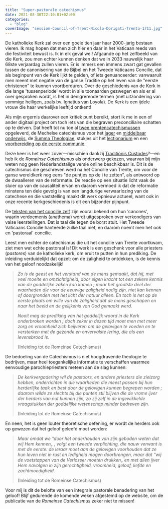 ```yaml
---
title: "Super-pastorale catechismus"
date: 2021-08-30T22:10:01+02:00
categories: 
  - "blog"
coverImage: "session-Council-of-Trent-Nicolo-Dorigati-Trento-1711.jpg"
---
```


De katholieke Kerk zal over een goeie tien jaar haar 2000-jarig bestaan vieren. Ik mag hopen dat men zich hier en daar in het Vaticaan reeds van die festiviteit bewust is. Ik in elk geval wel! Afgaande op het zelfbeeld van die Kerk, zou men echter kunnen denken dat we in 2033 nauwelijk haar 68ste verjaardag zullen vieren. Er is immers een immens zwart gat gevallen tussen de canonisering van de Bijbel en het Tweede Vaticaans Concilie, dat als beginpunt van de Kerk lijkt te gelden, of iets genuanceerder: vanwaaruit men meent met negatie van de ganse Traditie op het leven van de "eerste christenen" te kunnen voortborduren. Over de geschiedenis van de Kerk in die lange 'tussenperiode' wordt in alle toonaarden gezwegen en als er al over gesproken wordt, is het in denigrerende termen (met uitzondering van sommige heiligen, zoals bv. Ignatius van Loyola). De Kerk is een ijdele vrouw die haar werkelijke leeftijd ontkent!

Als mijn ergernis daarover een kritiek punt bereikt, stort ik me in een of ander digitaal project om toch iets van die begraven preconciliaire schatten op te delven. Dat heeft tot nu toe al [twee prentencatechismussen](https://gelovenleren.net/portfolio/prentencatechismus/) opgeleverd, de Mechelse catechismus voor het [lager](https://gelovenleren.net/portfolio/mechelse-catechismus-2/) en [middelbaar onderwijs](https://gelovenleren.net/portfolio/mechelse-catechismus-voor-het-middelbaar-onderwijs-website/), de [Summa Theologiae](https://gelovenleren.net/portfolio/summa-theologiae/), stukjes uit het [lectionarium](https://gelovenleren.net/portfolio/missale/) en een [voorbereiding op de eerste communie](https://gelovenleren.net/portfolio/voorbereiding-op-de-eerste-communie/). 

Deze keer is het weer zover—misschien dankzij [Traditionis Custodes](https://gelovenleren.net/blog/het-doemscenario-van-paus-franciscus/)?—en heb ik de *Romeinse Catechismus* als onderwerp gekozen, waarvan bij mijn weten nog geen Nederlandstalige versie online beschikbaar is. Dit is de catechismus die geschreven werd na het Concilie van Trente, om voor de ganse wereldkerk nog eens "de puntjes op de i te zetten", als antwoord op de dwaalleren van de reformatie. De reactie op een situatie licht vaak de sluier op van de causaliteit ervan en daarom vermoed ik dat de reformatie minstens ten dele gevolg is van een langdurige verwaarlozing van de catechese en die vaststelling maakt dit werk opnieuw actueel, want ook in onze recente kerkgeschiedenis is dit een bijzonder pijnpunt.

De [teksten van het concilie zelf](https://rkdocumenten.nl/rkdocs/index.php?mi=650&dos=21) zijn vooral bekend om hun 'canones', waarin verdoemenis (anathema) wordt uitgesproken over verkondigers van valse leerstellingen. Dat is taal die tegen de borst stuit. Het Tweede Vaticaans Concilie hanteerde zulke taal niet, en daarom noemt men het ook en 'pastoraal' concilie.  

Leest men echter de catechismus die uit het concilie van Trente voortkwam, ziet men wat echte pastoraal is! Dit werk is een geschenk voor alle priesters (*pastores*) van de katholieke kerk, om eruit te putten in hun prediking. De inleiding verduidelijkt dat opzet: om de zaligheid te ontdekken, is de kennis van het geloof noodzakelijk!

> *Zo is de geest en het verstand van de mens gemaakt, dat hij, met veel moeite en omzichtigheid, door eigen kracht tot een zekere kennis van de goddelijke zaken kan komen ; maar het grootste deel der waarheden die voor de eeuwige zaligheid nodig zijn, niet kan kennen of doorgronden met het licht der natuur alleen. En toch is het op de eerste plaats om wille van de zaligheid dat de mens geschapen en naar het beeld en de gelijkenis van God gemaakt werd.*
> 
> *Nooit mag de prediking van het goddelijk woord in de Kerk onderbroken worden ; doch zeker in dezen tijd moet men met meer zorg en vroomheid zich beijveren om de gelovigen te voeden en te versterken met de gezonde en onvervalste lering, die als een levensbrood is.*
> 
> (Inleiding tot de Romeinse Catechismus)

De bedoeling van de Catechismus is niet hoogdravende theologie te bedrijven, maar heel toegankelijke informatie te verschaffen waarmee eenvoudige parochiepriesters meteen aan de slag kunnen:

> *De kerkvergadering wil de pastoors, en andere priesters die zielzorg hebben, onderrichten in die waarheden die meest passen bij hun herderlijke taak en best door de gelovigen kunnen begrepen worden ; daarom wilde ze slechts bij die punten stil blijven die de vrome ijver der herders van nut kunnen zijn, zo zij zelf in de ingewikkelde vraagstukken der goddelijke wetenschap minder bedreven zijn.*
> 
> (Inleiding tot de Romeinse Catechismus)

En neen, het is geen louter theoretische oefening, er wordt de herders ook op gewezen dat het geloof geleefd moet worden:

> *Maar omdat we “door het onderhouden van zijn geboden weten dat wij Hem kennen„ , volgt een tweede verplichting, die nauw verwant is met de eerste: de leraar moet aan de gelovigen voorhouden dat ze hun leven niet in rust en ledigheid mogen doorbrengen, maar dat “wij de voetstappen van de Verlosser moeten drukken„ en met allen ijver Hem navolgen in zijn gerechtigheid, vroomheid, geloof, liefde en zachtmoedigheid.*
> 
> (Inleiding tot de Romeinse Catechismus)

Voor mij is dit de belofte van een integrale pastorale benadering van het geloof! Blijf gedurende de komende weken afgestemd op de website, om de publicatie van de *Romeinse Catechismus* zeker niet te missen!

